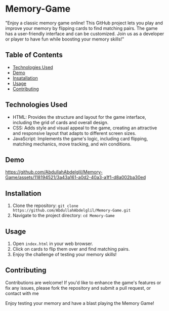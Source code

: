 # Memory-Game
"Enjoy a classic memory game online! This GitHub project lets you play and improve your memory by flipping cards to find matching pairs. The game has a user-friendly interface and can be customized. Join us as a developer or player to have fun while boosting your memory skills!"

## Table of Contents
- [Technologies Used](#technologies-used)
- [Demo](#demo)
- [Insatallation](#installation)
- [Usage](#usage)
- [Contributing](#contributing)


## Technologies Used
- HTML: Provides the structure and layout for the game interface, including the grid of cards and overall design.
- CSS: Adds style and visual appeal to the game, creating an attractive and responsive layout that adapts to different screen sizes.
- JavaScript: Implements the game's logic, including card flipping, matching mechanics, move tracking, and win conditions.


## Demo


https://github.com/AbdullahAbdelglil/Memory-Game/assets/118194521/3a43a161-a0d2-40a3-a1f1-d8a002ba30ed


## Installation
1. Clone the repository: `git clone https://github.com/AbdullahAbdelglil/Memory-Game.git`
2. Navigate to the project directory: `cd Memory-Game`


## Usage
1. Open `index.html` in your web browser.
2. Click on cards to flip them over and find matching pairs.
3. Enjoy the challenge of testing your memory skills!


## Contributing
Contributions are welcome! If you'd like to enhance the game's features or fix any issues, please fork the repository and submit a pull request,
or contact with me 

Enjoy testing your memory and have a blast playing the Memory Game!
